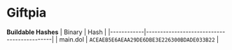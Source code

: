 # Giftpia

**Buildable Hashes**
| Binary     | Hash                                       |
|------------|--------------------------------------------|
| main.dol   | `ACEAEB5E6AEAA29DE6DBE3E226300BDADE033B22` |

